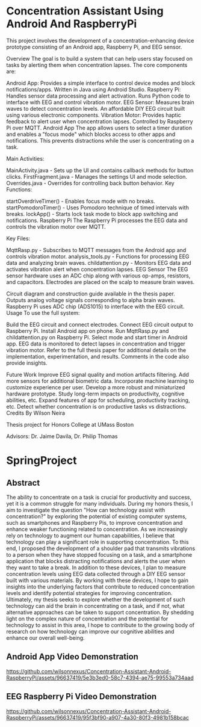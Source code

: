 # Concentration Assistant Using Android And RaspberryPi
This project involves the development of a concentration-enhancing device prototype consisting of an Android app, Raspberry Pi, and EEG sensor.

Overview
The goal is to build a system that can help users stay focused on tasks by alerting them when concentration lapses. The core components are:

Android App: Provides a simple interface to control device modes and block notifications/apps. Written in Java using Android Studio.
Raspberry Pi: Handles sensor data processing and alert activation. Runs Python code to interface with EEG and control vibration motor.
EEG Sensor: Measures brain waves to detect concentration levels. An affordable DIY EEG circuit built using various electronic components.
Vibration Motor: Provides haptic feedback to alert user when concentration lapses. Controlled by Raspberry Pi over MQTT.
Android App
The app allows users to select a timer duration and enables a "focus mode" which blocks access to other apps and notifications. This prevents distractions while the user is concentrating on a task.

Main Activities:

MainActivity.java - Sets up the UI and contains callback methods for button clicks.
FirstFragment.java - Manages the settings UI and mode selection.
Overrides.java - Overrides for controlling back button behavior.
Key Functions:

startOverdriveTimer() - Enables focus mode with no breaks.
startPomodoroTimer() - Uses Pomodoro technique of timed intervals with breaks.
lockApp() - Starts lock task mode to block app switching and notifications.
Raspberry Pi
The Raspberry Pi processes the EEG data and controls the vibration motor over MQTT.

Key Files:

MqttRasp.py - Subscribes to MQTT messages from the Android app and controls vibration motor.
analysis_tools.py - Functions for processing EEG data and analyzing brain waves.
childattention.py - Monitors EEG data and activates vibration alert when concentration lapses.
EEG Sensor
The EEG sensor hardware uses an ADC chip along with various op-amps, resistors, and capacitors. Electrodes are placed on the scalp to measure brain waves.

Circuit diagram and construction guide available in the thesis paper.
Outputs analog voltage signals corresponding to alpha brain waves.
Raspberry Pi uses ADC chip (ADS1015) to interface with the EEG circuit.
Usage
To use the full system:

Build the EEG circuit and connect electrodes.
Connect EEG circuit output to Raspberry Pi.
Install Android app on phone.
Run MqttRasp.py and childattention.py on Raspberry Pi.
Select mode and start timer in Android app.
EEG data is monitored to detect lapses in concentration and trigger vibration motor.
Refer to the full thesis paper for additional details on the implementation, experimentation, and results. Comments in the code also provide insights.

Future Work
Improve EEG signal quality and motion artifacts filtering.
Add more sensors for additional biometric data.
Incorporate machine learning to customize experience per user.
Develop a more robust and miniaturized hardware prototype.
Study long-term impacts on productivity, cognitive abilities, etc.
Expand features of app for scheduling, productivity tracking, etc.
Detect whether concentration is on productive tasks vs distractions.
Credits
By Wilson Neira

Thesis project for Honors College at UMass Boston

Advisors: Dr. Jaime Davila, Dr. Philip Thomas











# SpringProject
## Abstract  
The ability to concentrate on a task is crucial for productivity and success, yet it is a common struggle for many individuals. During my honors thesis, I aim to investigate the question "How can technology assist with concentration?" by exploring the potential of existing computer systems, such as smartphones and Raspberry Pis, to improve concentration and enhance weaker functioning related to concentration. As we increasingly rely on technology to augment our human capabilities, I believe that technology can play a significant role in supporting concentration. To this end, I proposed the development of a shoulder pad that transmits vibrations to a person when they have stopped focusing on a task, and a smartphone application that blocks distracting notifications and alerts the user when they want to take a break. In addition to these devices, I plan to measure concentration levels using EEG data collected through a DIY EEG sensor built with various materials. By working with these devices, I hope to gain insights into the underlying factors that contribute to reduced concentration levels and identify potential strategies for improving concentration. Ultimately, my thesis seeks to explore whether the development of such technology can aid the brain in concentrating on a task, and if not, what alternative approaches can be taken to support concentration. By shedding light on the complex nature of concentration and the potential for technology to assist in this area, I hope to contribute to the growing body of research on how technology can improve our cognitive abilities and enhance our overall well-being.


## Android App Video Demonstration

https://github.com/wilsonnexus/Concentration-Assistant-Android-RaspberryPi/assets/96637419/5e3b3ed0-58c7-4394-ae75-99553a734aad



## EEG Raspberry Pi Video Demonstration

https://github.com/wilsonnexus/Concentration-Assistant-Android-RaspberryPi/assets/96637419/95f3bf90-a907-4a30-80f3-4981b158bcac




